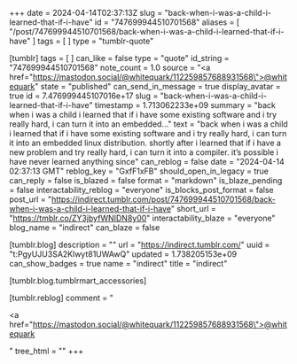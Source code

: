 +++
date = 2024-04-14T02:37:13Z
slug = "back-when-i-was-a-child-i-learned-that-if-i-have"
id = "747699944510701568"
aliases = [ "/post/747699944510701568/back-when-i-was-a-child-i-learned-that-if-i-have" ]
tags = [ ]
type = "tumblr-quote"

[tumblr]
tags = [ ]
can_like = false
type = "quote"
id_string = "747699944510701568"
note_count = 1.0
source = "<a href=\"https://mastodon.social/@whitequark/112259857688931568\">@whitequark</a>"
state = "published"
can_send_in_message = true
display_avatar = true
id = 7.476999445107016e+17
slug = "back-when-i-was-a-child-i-learned-that-if-i-have"
timestamp = 1.713062233e+09
summary = "back when i was a child i learned that if i have some existing software and i try really hard, i can turn it into an embedded..."
text = "back when i was a child i learned that if i have some existing software and i try really hard, i can turn it into an embedded linux distribution. shortly after i learned that if i have a new problem and try really hard, i can turn it into a compiler. it&rsquo;s possible i have never learned anything since"
can_reblog = false
date = "2024-04-14 02:37:13 GMT"
reblog_key = "GxfF1xFB"
should_open_in_legacy = true
can_reply = false
is_blazed = false
format = "markdown"
is_blaze_pending = false
interactability_reblog = "everyone"
is_blocks_post_format = false
post_url = "https://indirect.tumblr.com/post/747699944510701568/back-when-i-was-a-child-i-learned-that-if-i-have"
short_url = "https://tmblr.co/ZY3jbyfWNIDN8y00"
interactability_blaze = "everyone"
blog_name = "indirect"
can_blaze = false

[tumblr.blog]
description = ""
url = "https://indirect.tumblr.com/"
uuid = "t:PgyUJU3SA2Klwyt81UWAwQ"
updated = 1.738205153e+09
can_show_badges = true
name = "indirect"
title = "indirect"

[tumblr.blog.tumblrmart_accessories]

[tumblr.reblog]
comment = "<p><a href=\"https://mastodon.social/@whitequark/112259857688931568\">@whitequark</a></p>"
tree_html = ""
+++
